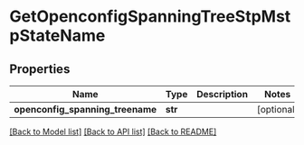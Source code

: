 # GetOpenconfigSpanningTreeStpMstpStateName

## Properties
Name | Type | Description | Notes
------------ | ------------- | ------------- | -------------
**openconfig_spanning_treename** | **str** |  | [optional] 

[[Back to Model list]](../README.md#documentation-for-models) [[Back to API list]](../README.md#documentation-for-api-endpoints) [[Back to README]](../README.md)


